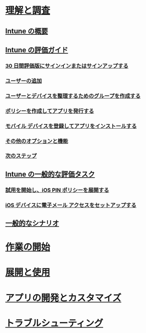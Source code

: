 # [理解と調査](introduction-to-microsoft-intune.md)
## [Intune の概要](introduction-to-microsoft-intune.md)
## [Intune の評価ガイド](get-started-with-a-30-day-trial-of-microsoft-intune.md)
### [30 日間評価版にサインインまたはサインアップする](get-started-with-a-30-day-trial-of-microsoft-intune-step-1.md)
### [ユーザーの追加](get-started-with-a-30-day-trial-of-microsoft-intune-step-2.md)
### [ユーザーとデバイスを整理するためのグループを作成する](get-started-with-a-30-day-trial-of-microsoft-intune-step-3.md)
### [ポリシーを作成してアプリを発行する](get-started-with-a-30-day-trial-of-microsoft-intune-step-4.md)
### [モバイル デバイスを登録してアプリをインストールする](get-started-with-a-30-day-trial-of-microsoft-intune-step-5.md)
### [その他のオプションと機能](get-started-with-a-30-day-trial-of-microsoft-intune-step-6.md)
### [次のステップ](get-started-with-a-30-day-trial-of-microsoft-intune-step-7.md)
## [Intune の一般的な評価タスク](common-microsoft-intune-evaluation-tasks.md)
### [試用を開始し、iOS PIN ポリシーを展開する](start-a-microsoft-intune-trial-and-deploy-ios-pin-policy.md)
### [iOS デバイスに電子メール アクセスをセットアップする](set-up-email-access-for-ios-devices-using-microsoft-intune.md)
## [一般的なシナリオ](common-ways-to-use-intune.md)

<!--- ## [Intune FAQ](frequently-asked-questions-for-microsoft-intune.md)--->

# [作業の開始](/intune/get-started/what-to-know-before-you-start-microsoft-intune)
<!-- # [Plan and Design](/intune/plan-design/ways-to-do-enterprise-mobility) -->
# [展開と使用](/intune/deploy-use/overview-of-device-and-app-lifecycles-in-microsoft-intune)
# [アプリの開発とカスタマイズ](/intune/develop/intune-app-sdk)
# [トラブルシューティング](/intune/troubleshoot/how-to-get-support-for-microsoft-intune)


<!--HONumber=May16_HO2-->


